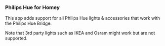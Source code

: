 ### Philips Hue for Homey

This app adds support for all Philips Hue lights & accessories that work with the Philips Hue Bridge.

Note that 3rd party lights such as IKEA and Osram might work but are not supported.